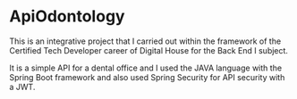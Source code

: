 # ApiOdontology

This is an integrative project that I carried out within the framework of the Certified Tech Developer career of Digital House for the Back End I subject.

It is a simple API for a dental office and I used the JAVA language with the Spring Boot framework and also used Spring Security for API security with a JWT.
